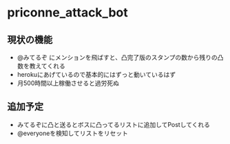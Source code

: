 # priconne_attack_bot

## 現状の機能
- @みてるぞ にメンションを飛ばすと、凸完了版のスタンプの数から残りの凸数を教えてくれる
- herokuにあげているので基本的にはずっと動いているはず
- 月500時間以上稼働させると過労死ぬ


## 追加予定
- みてるぞに凸と送るとボスに凸ってるリストに追加してPostしてくれる
- @everyoneを検知してリストをリセット
